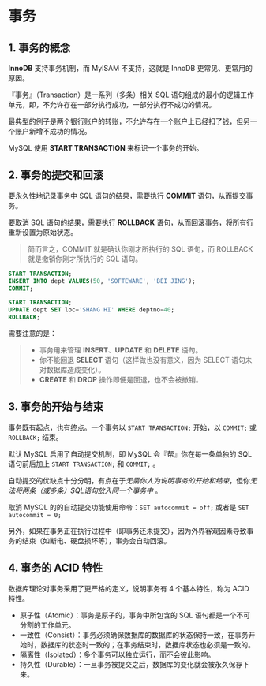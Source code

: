 # 事务

## 1. 事务的概念

**InnoDB** 支持事务机制，而 MyISAM 不支持，这就是 InnoDB 更常见、更常用的原因。

『事务』（Transaction）是一系列（多条）相关 SQL 语句组成的最小的逻辑工作单元，即，不允许存在一部分执行成功，一部分执行不成功的情况。

最典型的例子是两个银行账户的转账，不允许存在一个账户上已经扣了钱，但另一个账户新增不成功的情况。

MySQL 使用 **START TRANSACTION** 来标识一个事务的开始。

## 2. 事务的提交和回滚

要永久性地记录事务中 SQL 语句的结果，需要执行 **COMMIT** 语句，从而提交事务。

要取消 SQL 语句的结果，需要执行 **ROLLBACK** 语句，从而回滚事务，将所有行重新设置为原始状态。

> 简而言之，COMMIT 就是确认你刚才所执行的 SQL 语句，而 ROLLBACK 就是撤销你刚才所执行的 SQL 语句。

``` sql
START TRANSACTION;
INSERT INTO dept VALUES(50, 'SOFTEWARE', 'BEI JING');
COMMIT;
```

``` sql
START TRANSACTION;
UPDATE dept SET loc='SHANG HI' WHERE deptno=40;
ROLLBACK;
```

需要注意的是：

  > - 事务用来管理 **INSERT**、**UPDATE** 和 **DELETE** 语句。
  > - 你不能回退 **SELECT** 语句（这样做也没有意义，因为 SELECT 语句未对数据库造成变化）。
  > - **CREATE** 和 **DROP** 操作即便是回退，也不会被撤销。

## 3. 事务的开始与结束

事务既有起点，也有终点。一个事务以 `START TRANSACTION;` 开始，以 `COMMIT;` 或 `ROLLBACK;` 结束。

默认 MySQL 启用了自动提交机制，即 MySQL 会『帮』你在每一条单独的 SQL 语句前后加上 `START TRANSACTION;` 和 `COMMIT;` 。

自动提交的优缺点十分分明，有点在于*无需你人为说明事务的开始和结束*，但你*无法将两条（或多条）SQL语句放入同一个事务中* 。

取消 MySQL 的的自动提交功能使用命令：`SET autocommit = off;` 或者是  `SET autocommit = 0;`

另外，如果在事务正在执行过程中（即事务还未提交），因为外界客观因素导致事务的结束（如断电、硬盘损坏等），事务会自动回滚。

## 4. 事务的 ACID 特性

数据库理论对事务采用了更严格的定义，说明事务有 4 个基本特性，称为 ACID 特性。

- 原子性（Atomic）：事务是原子的，事务中所包含的 SQL 语句都是一个不可分割的工作单元。
- 一致性（Consist）：事务必须确保数据库的数据库的状态保持一致，在事务开始时，数据库的状态时一致的；在事务结束时，数据库状态也必须是一致的。
- 隔离性（Isolated）：多个事务可以独立运行，而不会彼此影响。
- 持久性（Durable）：一旦事务被提交之后，数据库的变化就会被永久保存下来。
